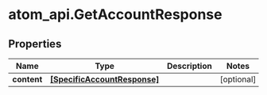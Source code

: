 # atom_api.GetAccountResponse

## Properties
Name | Type | Description | Notes
------------ | ------------- | ------------- | -------------
**content** | [**[SpecificAccountResponse]**](SpecificAccountResponse.md) |  | [optional] 


